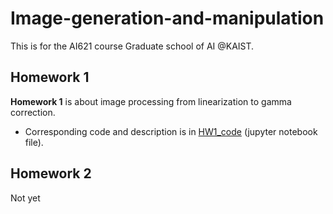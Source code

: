 # Image-generation-and-manipulation
This is for the AI621 course Graduate school of AI @KAIST. 


## Homework 1
**Homework 1** is about image processing from linearization to gamma correction. 
- Corresponding code and description is in [HW1_code](https://github.com/daheekwon/Image-generation-and-manipulation/blob/1d4bd2dc968a1fe79c54da30ecda763eaf9fd2f9/20225421_HW1.ipynb) (jupyter notebook file).

## Homework 2
Not yet
